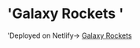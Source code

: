 # 'Galaxy Rockets '
 'Deployed on Netlify-> [Galaxy Rockets]([https://eff.org](https://galaxy-rockets-tailwind.netlify.app/)https://galaxy-rockets-tailwind.netlify.app/)
